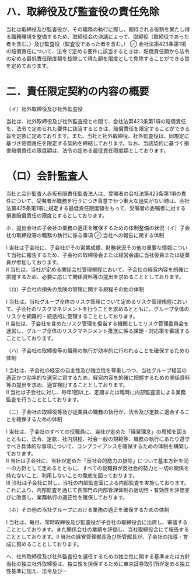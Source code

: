 # ハ．取締役及び監査役の責任免除  

当社は取締役及び監査役が、その職務の執行に際し、期待される役割を果たし得る職務環境を整備するため、取締役会の決議によって、取締役（取締役であった者を含む。）及び監査役（監査役であった者を含む。） $\oslash$ 会社法第423条第1項の賠償責任について、法令で定める要件に該当するときは、賠償責任額から法令の定める最低責任限度額を控除して得た額を限度として免除することができる旨を定めております。  

# 二．責任限定契約の内容の概要  

（イ）社外取締役及び社外監査役  

当社は、社外取締役及び社外監査役との間で、会社法第423条第1項の賠償責任を、法令で定められた要件に該当するときは、賠償責任を限定することができる旨を定款に定めております。また、当社と社外取締役、社外監査役は、同規定に基づき賠償責任を限定する契約を締結しております。なお、当該契約に基づく損害賠償責任の限度額は、法令の定める最低責任限度額としております。  

# （ロ）会計監査人  

当社と会計監査人赤坂有限責任監査法人は、受嘱者の会社法第423条第1項の責任について、受嘱者が職務を行うにつき善意でかつ重大な過失がない時は、会社法第425条第1項に規定する最低責任限度額をもって、受嘱者の委嘱者に対する損害賠償責任の限度とするとしております。  

ホ．提出会社の子会社の業務の適正を確保するための体制整備の状況（イ）子会社の取締役等の職務の執行に係る事項 $\oslash$ 当社への報告に関する体制  

Ⅰ 当社は子会社に、子会社がその営業成績、財務状況その他の重要な情報について当社に報告するため、子会社の取締役会または経営会議に当社役員または従業員が参加しております。  
Ⅱ 当社は、当社が定める関係会社管理規程において、子会社の経営内容を的確に把握するため、必要に応じて関係資料等の提出を求めることとしております。  

（ロ）子会社の損失の危険の管理に関する規程その他の体制  

Ⅰ 当社は、当社グループ全体のリスク管理について定めるリスク管理規程において、子会社のリスクマネジメントを行うことを求めるとともに、グループ全体のリスクを網羅的・統括的に管理することとしております。  
Ⅱ 当社は、子会社を含めたリスク管理を担当する機関としてリスク管理委員会を運営し、グループ全体のリスクマネジメント推進に係る課題・対応策を審議することとしております。  

（ハ）子会社の取締役等の職務の執行が効率的に行われることを確保するための体制  

Ⅰ 当社は、子会社の経営の自主性及び独立性を尊重しつつ、当社グループ経営の適正かつ効率的な運営に資するため、経営内容を的確に把握するための関係資料等の提出を求め、適宜検討することとしております。  
Ⅱ 当社は子会社に対し、毎年1回以上、定期または臨時に内部監査室による業務監査を行うこととしております。  

（ニ）子会社の取締役等及び従業員の職務の執行が、法令及び定款に適合することを確保するための体制  

Ⅰ 当社は、子会社のすべての役職員に、当社が定めた「経営理念」の周知を図るとともに、法令、定款、社内規程、社会一般の規範等、職務の執行にあたり遵守すべき具体的な事項について、コンプライアンスを確保するための体制を構築しております。  
Ⅱ 当社は子会社に、当社が定めた「反社会的勢力の排除」について基本方針を同一の方針として定めるとともに、すべての役職員が反社会的勢力と一切の関係を持たないこと、利用しないことの徹底を図っております。  
Ⅲ 当社は子会社に対し、当社の内部監査室による内部監査を実施しております。これにより、内部監査を通じて各部門の内部管理体制の適切性・有効性を評価並びに改善し、業務執行の適正性を確保しております。  

（ホ）その他の当社グループにおける業務の適正を確保するための体制  

Ⅰ 当社は、毎月、常時取締役及び監査役が子会社の取締役会に出席し、審議することとしております。また関係会社の業績を評価し、当社取締役会にて報告することとしております。Ⅱ 当社の経営管理部長及び所管部長が、子会社の指導・育成に努めることとしております。  

へ．社外取締役及び社外監査役を選任するための独立性に関する基準または方針当社の独立社外取締役は、独立性を担保するために東京証券取引所が定める独立性基準に加え、法令及び一  